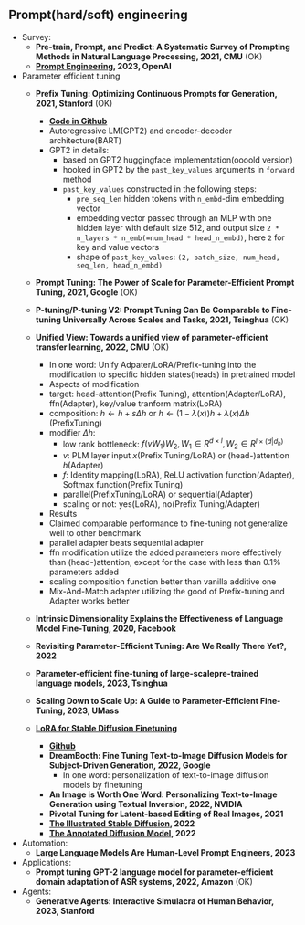 
## Prompt(hard/soft) engineering

- Survey:
    - **Pre-train, Prompt, and Predict: A Systematic Survey of Prompting Methods in Natural Language Processing, 2021, CMU** (OK)
    - **[Prompt Engineering](https://lilianweng.github.io/posts/2023-03-15-prompt-engineering/), 2023, OpenAI**
- Parameter efficient tuning
    - **Prefix Tuning: Optimizing Continuous Prompts for Generation, 2021, Stanford** (OK)
        - **[Code in Github](https://github.com/XiangLi1999/PrefixTuning)**
        - Autoregressive LM(GPT2) and encoder-decoder architecture(BART)
        - GPT2 in details: 
            - based on GPT2 huggingface implementation(oooold version)
            - hooked in GPT2 by the `past_key_values` arguments in `forward` method
            - `past_key_values` constructed in the following steps:
                - `pre_seq_len` hidden tokens with `n_embd`-dim embedding vector
                - embedding vector passed through an MLP with one hidden layer with default size 512, and output size `2 * n_layers * n_emb(=num_head * head_n_embd)`, here `2` for key and value vectors
                - shape of `past_key_values`: `(2, batch_size, num_head, seq_len, head_n_embd)`
    - **Prompt Tuning: The Power of Scale for Parameter-Efficient Prompt Tuning, 2021, Google** (OK)
    - **P-tuning/P-tuning V2: Prompt Tuning Can Be Comparable to Fine-tuning Universally Across Scales and Tasks, 2021, Tsinghua** (OK)
    - **Unified View: Towards a unified view of parameter-efficient transfer learning, 2022, CMU** (OK)
        - In one word: Unify Adpater/LoRA/Prefix-tuning into the modification to specific hidden states(heads) in pretrained model
        - Aspects of modification
        - target: head-attention(Prefix Tuning), attention(Adapter/LoRA), ffn(Adapter), key/value tranform matrix(LoRA)
        - composition: $h \leftarrow h + s \Delta h$ or $h \leftarrow (1-\lambda(x)) h + \lambda(x) \Delta h$ (PrefixTuning)
        - modifier $\Delta h$: 
            - low rank bottleneck: $f(v W_1)W_2, W_1 \in R^{d \times l}, W_2 \in R^{l \times (d|d_h)}$
            - $v$: PLM layer input $x$(Prefix Tuning/LoRA) or (head-)attention $h$(Adapter) 
            - $f$: Identity mapping(LoRA), ReLU activation function(Adapter), Softmax function(Prefix Tuning)
            - parallel(PrefixTuning/LoRA) or sequential(Adapter)
            - scaling or not: yes(LoRA), no(Prefix Tuning/Adapter)
        - Results
        - Claimed comparable performance to fine-tuning not generalize well to other benchmark
        - parallel adapter beats sequential adapter
        - ffn modification utilize the added parameters more effectively than (head-)attention, except for the case with less than 0.1% parameters added
        - scaling composition function better than vanilla additive one
        - Mix-And-Match adapter utilizing the good of Prefix-tuning and Adapter works better
    - **Intrinsic Dimensionality Explains the Effectiveness of Language Model Fine-Tuning, 2020, Facebook** 
    - **Revisiting Parameter-Efficient Tuning: Are We Really There Yet?, 2022**
    - **Parameter-efficient fine-tuning of large-scalepre-trained language models, 2023, Tsinghua**
    - **Scaling Down to Scale Up: A Guide to Parameter-Efficient Fine-Tuning, 2023, UMass**
    
    - **[LoRA for Stable Diffusion Finetuning](https://huggingface.co/blog/lora)**
        - **[Github](https://github.com/cloneofsimo/lora)**
        - **DreamBooth: Fine Tuning Text-to-Image Diffusion Models for Subject-Driven Generation, 2022, Google**
          - In one word: personalization of text-to-image diffusion models by finetuning
        - **An Image is Worth One Word: Personalizing Text-to-Image Generation using Textual Inversion, 2022, NVIDIA**
        - **Pivotal Tuning for Latent-based Editing of Real Images, 2021**
        - **[The Illustrated Stable Diffusion](https://jalammar.github.io/illustrated-stable-diffusion/), 2022**
        - **[The Annotated Diffusion Model](https://huggingface.co/blog/annotated-diffusion), 2022**
- Automation:
    - **Large Language Models Are Human-Level Prompt Engineers, 2023**
- Applications: 
    - **Prompt tuning GPT-2 language model for parameter-efficient domain adaptation of ASR systems, 2022, Amazon** (OK)
- Agents:
  - **Generative Agents: Interactive Simulacra of Human Behavior, 2023, Stanford**
